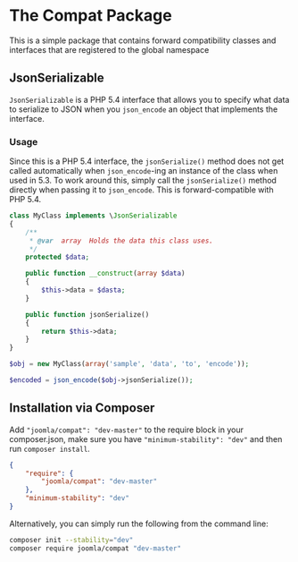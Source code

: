 # The Compat Package

This is a simple package that contains forward compatibility classes and interfaces that are registered to the global namespace

## JsonSerializable

`JsonSerializable` is a PHP 5.4 interface that allows you to specify what data to serialize to JSON when you `json_encode` an object that implements the interface.

### Usage

Since this is a PHP 5.4 interface, the `jsonSerialize()` method does not get called automatically when `json_encode`-ing an instance of the class when used in 5.3. To work around this, simply call the `jsonSerialize()` method directly when passing it to `json_encode`. This is forward-compatible with PHP 5.4.

```php
class MyClass implements \JsonSerializable
{
	/**
	 * @var  array  Holds the data this class uses.
	 */
	protected $data;

	public function __construct(array $data)
	{
		$this->data = $dasta;
	}

	public function jsonSerialize()
	{
		return $this->data;
	}
}

$obj = new MyClass(array('sample', 'data', 'to', 'encode'));

$encoded = json_encode($obj->jsonSerialize());
```

## Installation via Composer

Add `"joomla/compat": "dev-master"` to the require block in your composer.json, make sure you have `"minimum-stability": "dev"` and then run `composer install`.

```json
{
	"require": {
		"joomla/compat": "dev-master"
	},
	"minimum-stability": "dev"
}
```

Alternatively, you can simply run the following from the command line:

```sh
composer init --stability="dev"
composer require joomla/compat "dev-master"
```

